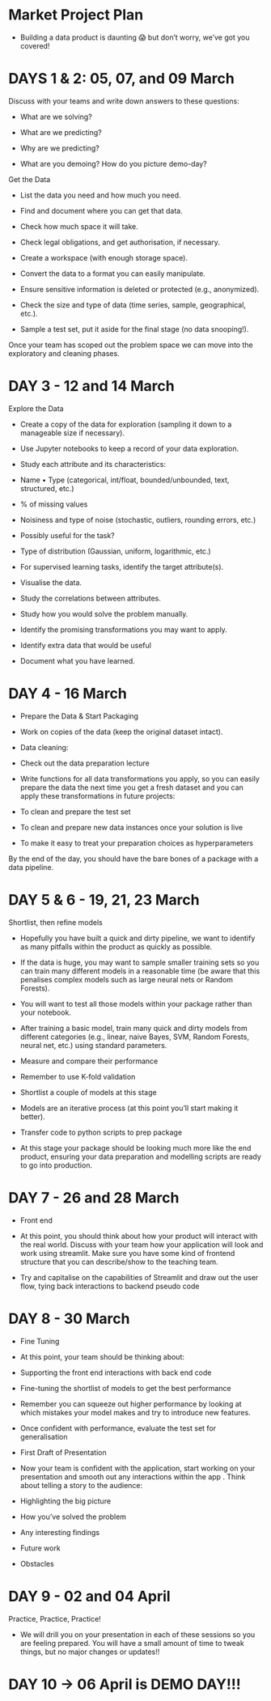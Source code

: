 # Market Project Plan
- Building a data product is daunting 😱 but don’t worry, we’ve got you covered! 

# DAYS 1 & 2: 05, 07, and 09 March 
Discuss with your teams and write down answers to these questions:
- What are we solving?

- What are we predicting?

- Why are we predicting? 

- What are you demoing? How do you picture demo-day? 


Get the Data 
- List the data you need and how much you need.

- Find and document where you can get that data.

- Check how much space it will take.

- Check legal obligations, and get authorisation, if necessary.
 
- Create a workspace (with enough storage space).
 
- Convert the data to a format you can easily manipulate.
 
- Ensure sensitive information is deleted or protected (e.g., anonymized).
 
- Check the size and type of data (time series, sample, geographical, etc.).

- Sample a test set, put it aside for the final stage (no data snooping!).

Once your team has scoped out the problem space we can move into the exploratory and cleaning phases. 

# DAY 3 - 12 and 14 March 
Explore the Data

- Create a copy of the data for exploration (sampling it down to a manageable size if necessary).

- Use Jupyter notebooks to keep a record of your data exploration.

- Study each attribute and its characteristics:

- Name • Type (categorical, int/float, bounded/unbounded, text, structured, etc.)

- % of missing values

- Noisiness and type of noise (stochastic, outliers, rounding errors, etc.)

- Possibly useful for the task?

- Type of distribution (Gaussian, uniform, logarithmic, etc.)

- For supervised learning tasks, identify the target attribute(s).

- Visualise the data.

- Study the correlations between attributes.

- Study how you would solve the problem manually.

- Identify the promising transformations you may want to apply.

- Identify extra data that would be useful

- Document what you have learned.

# DAY 4 - 16 March
- Prepare the Data & Start Packaging

- Work on copies of the data (keep the original dataset intact).

- Data cleaning:

- Check out the data preparation lecture

- Write functions for all data transformations you apply, so you can easily prepare the data the next time you get a fresh dataset and you can apply these transformations in future projects:

- To clean and prepare the test set

- To clean and prepare new data instances once your solution is live

- To make it easy to treat your preparation choices as hyperparameters

By the end of the day, you should have the bare bones of a package with a data pipeline.

# DAY 5 & 6 -  19, 21, 23 March
Shortlist, then refine models 

- Hopefully you have built a quick and dirty pipeline, we want to identify as many pitfalls within the product as quickly as possible.
			
- If the data is huge, you may want to sample smaller training sets so you can train many different models in a reasonable time (be aware that this penalises complex models such as large neural nets or Random Forests).

- You will want to test all those models within your package rather than your notebook.

- After training a basic model, train many quick and dirty models from different categories (e.g., linear, naive Bayes, SVM, Random Forests, neural net, etc.) using standard parameters.

- Measure and compare their performance

- Remember to use K-fold validation

- Shortlist a couple of models at this stage

- Models are an iterative process (at this point you’ll start making it better).

- Transfer code to python scripts to prep package

- At this stage your package should be looking much more like the end product, ensuring your data preparation and modelling scripts are ready to go into production.

# DAY 7 - 26 and 28 March 
- Front end

- At this point, you should think about how your product will interact with the real world. Discuss with your team how your application will look and work using streamlit. Make sure you have some kind of frontend structure that you can describe/show to the teaching team.

- Try and capitalise on the capabilities of Streamlit and draw out the user flow, tying back interactions to backend pseudo code

# DAY 8 - 30 March 
- Fine Tuning				

- At this point, your team should be thinking about:

- Supporting the front end interactions with back end code

- Fine-tuning the shortlist of models to get the best performance

- Remember you can squeeze out higher performance by looking at which mistakes your model makes and try to introduce new features.

- Once confident with performance, evaluate the test set for generalisation

- First Draft of Presentation

- Now your team is confident with the application, start working on your presentation and smooth out any interactions within the app . Think about telling a story to the audience:

- Highlighting the big picture

- How you’ve solved the problem

- Any interesting findings

- Future work

- Obstacles 

# DAY 9 - 02 and 04 April
Practice, Practice, Practice!
- We will drill you on your presentation in each of these sessions so you are feeling prepared. You will have a small amount of time to tweak things, but no major changes or updates!!

# DAY 10 → 06 April is DEMO DAY!!!
